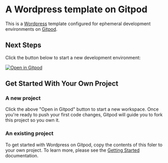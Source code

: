 # A Wordpress template on Gitpod

This is a [Wordpress](wordpress) template configured for ephemeral development environments on [Gitpod](https://www.gitpod.io/).

## Next Steps

Click the button below to start a new development environment:

[![Open in Gitpod](https://gitpod.io/button/open-in-gitpod.svg)](https://gitpod.io/#https://github.com/solis-lab/template-wordpress)

## Get Started With Your Own Project

### A new project

Click the above "Open in Gitpod" button to start a new workspace. Once you're ready to push your first code changes, Gitpod will guide you to fork this project so you own it.

### An existing project

To get started with Wordpress on Gitpod, copy the contents of this foler to your own project. To learn more, please see the [Getting Started](https://www.gitpod.io/docs/getting-started) documentation.

